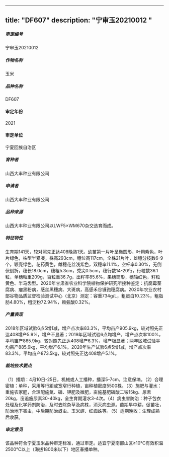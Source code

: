 
---
title: "DF607"
description: "宁审玉20210012  "
---
##### 审定编号 
宁审玉20210012  

##### 作物名称
玉米

##### 品种名称
DF607

#### 审定年份
2021	

#### 审定单位
宁夏回族自治区

##### 育种者
山西大丰种业有限公司

##### 申请者
山西大丰种业有限公司

##### 品种来源
山西大丰种业有限公司以LWF5×WM670杂交选育而成。

##### 特征特性
生育期141天，较对照先正达408晚熟1天。幼苗第一片叶呈椭圆形，叶鞘紫色，叶片绿色，株型半紧凑，株高293cm，穗位高117cm，全株21片叶，雄穗分枝数6-9个，颖壳绿色，花药黄色，雌穗花丝浅紫色，双穗率11.1%，空杆率0.30%，无倒伏倒折，穗长18.0cm，穗粗5.3cm，秃尖0.5cm，穗行数14-20行，行粒数36.1粒，单穗粒重209g，百粒重36.7g，出籽率85.6%，果穗筒形，穗轴红色，籽粒黄色、半马齿型。2020年甘肃省农业科学院植物保护研究所接种鉴定：抗腐霉茎腐病、瘤黑粉病，感丝黑穗病、大斑病，高感禾谷镰孢穗腐病。2020年农业农村部谷物品质监督检验测试中心（北京）测定：容重734g/L，粗蛋白10.23%，粗脂肪4.80%，粗淀粉72.94%，赖氨酸0.32%。

##### 产量表现
2018年区域试验6点5增1减，增产点次率83.3%，平均亩产905.9kg，较对照先正达408增产5.9%，增产不显著；2019年区域试验6点均增产，增产点次率100%，平均亩产865.9kg，较对照先正达408增产6.3%，增产极显著；两年区域试验平均亩产885.9kg，平均增产6.1%。2020年生产试验6点5增1减，增产点次率83.3%，平均亩产873.5kg，较对照先正达408增产5.1%。        

##### 栽培技术要点
（1）播期：4月10日-25日，机械或人工播种，播深5-7cm，注意保墒。（2）合理密植：单种，采用等行距或宽窄行种植，亩种植密度5500株。（3）施肥与灌水：重施农家肥，合理配施氮、磷、钾肥及微肥，亩施基肥磷酸二铵15kg、尿素20kg，亩追施尿素30-40kg，全生育期灌水3-4次。（4）病虫害防治：种子包衣处理及化学药剂防治，及时去除杂草及病株，消灭病虫源。苗期早中耕，促苗壮，防治地下害虫，中后期防治蚜虫、玉米螟、红蜘蛛等。（5）适期晚收：生理成熟后收获。

##### 审定意见
该品种符合宁夏玉米品种审定标准，通过审定。适宜宁夏南部山区≥10℃有效积温2500℃以上（海拔1800米以下）地区春播单种。


